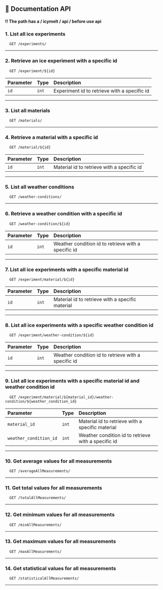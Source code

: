 ## 📄 Documentation API


#### !! The path has a / icymelt / api / before use api

### 1. List all ice experiments

```http
  GET /experiments/
```

---

### 2. Retrieve an ice experiment with a specific id

```http
  GET /experiment/${id}
```

| Parameter | Type  | Description                                  |
| :-------- |:------|:---------------------------------------------|
| `id`      | `int` | Experiment id to retrieve with a specific id |

---

### 3. List all materials

```http
  GET /materials/
```

---

### 4. Retrieve a material with a specific id

```http
  GET /material/${id}
```

| Parameter | Type  | Description                                  |
| :-------- |:------|:---------------------------------------------|
| `id`      | `int` | Material id to retrieve with a specific id   |

---

### 5. List all weather conditions

```http
  GET /weather-conditions/
```

---

### 6. Retrieve a weather condition with a specific id

```http
  GET /weather-condition/${id}
```

| Parameter | Type  | Description                                          |
| :-------- |:------|:-----------------------------------------------------|
| `id`      | `int` | Weather condition id to retrieve with a specific id  |

---

### 7. List all ice experiments with a specific material id

```http
  GET /experiment/material/${id}
```

| Parameter | Type  | Description                                      |
| :-------- |:------|:-------------------------------------------------|
| `id`      | `int` | Material id to retrieve with a specific material |

---

### 8. List all ice experiments with a specific weather condition id

```http
  GET /experiment/weather-condition/${id}
```

| Parameter | Type  | Description                                          |
| :-------- |:------|:-----------------------------------------------------|
| `id`      | `int` | Weather condition id to retrieve with a specific id  |

---

### 9. List all ice experiments with a specific material id and weather condition id

```http
  GET /experiment/material/${material_id}/weather-condition/${weather_condition_id}
```

| Parameter              | Type  | Description                                          |
|:-----------------------|:------|:-----------------------------------------------------|
| `material_id`          | `int` | Material id to retrieve with a specific material     |
| `weather_condition_id` | `int` | Weather condition id to retrieve with a specific id  |

---

### 10. Get average values for all measurements

```http
  GET /averageAllMeasurements/
```

---

### 11. Get total values for all measurements

```http
  GET /totalAllMeasurements/
```

---

### 12. Get minimum values for all measurements

```http
  GET /minAllMeasurements/
```

---

### 13. Get maximum values for all measurements

```http
  GET /maxAllMeasurements/
```

---

### 14. Get statistical values for all measurements

```http
  GET /statisticalAllMeasurements/
```

---
